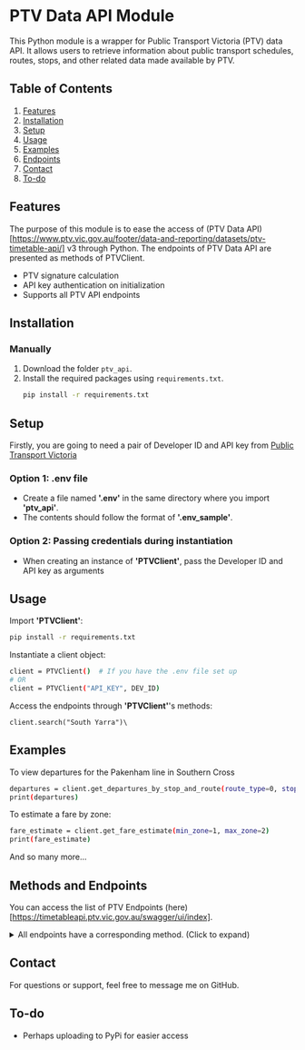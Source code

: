 # PTV Data API Module

This Python module is a wrapper for Public Transport Victoria (PTV) data API. It allows users to retrieve information about public transport schedules, routes, stops, and other related data made available by PTV.

## Table of Contents

1. [Features](#features)
2. [Installation](#installation)
3. [Setup](#setup)
4. [Usage](#usage)
5. [Examples](#examples)
6. [Endpoints](#Methods-and-Endpoints)
6. [Contact](#contact)
7. [To-do](#to-do)

## Features
The purpose of this module is to ease the access of (PTV Data API)[https://www.ptv.vic.gov.au/footer/data-and-reporting/datasets/ptv-timetable-api/] v3 through Python. The endpoints of PTV Data API are presented as methods of PTVClient.
- PTV signature calculation
- API key authentication on initialization
- Supports all PTV API endpoints
  
## Installation
### Manually
1. Download the folder `ptv_api`.
2. Install the required packages using `requirements.txt`.
   ```bash
   pip install -r requirements.txt
   ```

## Setup
Firstly, you are going to need a pair of Developer ID and API key from [Public Transport Victoria](https://www.ptv.vic.gov.au/footer/data-and-reporting/datasets/ptv-timetable-api/)
### Option 1: .env file
- Create a file named __'.env'__ in the same directory where you import __'ptv_api'__.
- The contents should follow the format of __'.env_sample'__.
### Option 2: Passing credentials during instantiation
- When creating an instance of __'PTVClient'__, pass the Developer ID and API key as arguments

## Usage
Import __'PTVClient'__:
   ```bash
   pip install -r requirements.txt
   ```
Instantiate a client object:
   ```bash
   client = PTVClient()  # If you have the .env file set up
   # OR
   client = PTVClient("API_KEY", DEV_ID)
   ```
Access the endpoints through __'PTVClient'__'s methods:
   ```
   client.search("South Yarra")\
   ```

## Examples
To view departures for the Pakenham line in Southern Cross
   ```bash
   departures = client.get_departures_by_stop_and_route(route_type=0, stop_id=1181, route_id=11)
   print(departures)
   ```
To estimate a fare by zone:
   ```bash
   fare_estimate = client.get_fare_estimate(min_zone=1, max_zone=2)
   print(fare_estimate)
   ```
And so many more...

## Methods and Endpoints
You can access the list of PTV Endpoints (here)[https://timetableapi.ptv.vic.gov.au/swagger/ui/index].
<details>
<summary>All endpoints have a corresponding method. (Click to expand)</summary>

- `get_departures_by_stop`
  - Endpoint: `/v3/departures/route_type/{route_type}/stop/{stop_id}`

- `get_departures_by_stop_and_route`
  - Endpoint: `/v3/departures/route_type/{route_type}/stop/{stop_id}/route/{route_id}`

- `get_directions_by_route`
  - Endpoint: `/v3/directions/route/{route_id}`

- `get_directions_by_direction_id`
  - Endpoint: `/v3/directions/{direction_id}`

- `get_direction_by_direction_id_and_route_type`
  - Endpoint: `/v3/directions/{direction_id}/route_type/{route_type}`

- `get_disruptions_all`
  - Endpoint: `/v3/disruptions`

- `get_disruptions_by_route`
  - Endpoint: `/v3/disruptions/route/{route_id}`

- `get_disruptions_by_route_and_stop`
  - Endpoint: `/v3/disruptions/route/{route_id}/stop/{stop_id}`

- `get_disruptions_by_stop`
  - Endpoint: `/v3/disruptions/stop/{stop_id}`

- `get_disruption_by_id`
  - Endpoint: `/v3/disruptions/{disruption_id}`

- `get_disruption_modes`
  - Endpoint: `/v3/disruptions/modes`

- `get_fare_estimate`
  - Endpoint: `/v3/fare_estimate/min_zone/{min_zone}/max_zone/{max_zone}`

- `get_outlets_all`
  - Endpoint: `/v3/outlets`

- `get_outlets_by_geolocation`
  - Endpoint: `/v3/outlets/location/{latitude},{longitude}`

- `get_pattern_by_run_ref`
  - Endpoint: `/v3/pattern/run/{run_ref}/route_type/{route_type}`

- `get_route_all`
  - Endpoint: `/v3/routes`

- `get_route_by_id`
  - Endpoint: `/v3/routes/{route_id}`

- `get_route_types`
  - Endpoint: `/v3/route_types`

- `get_runs_by_route`
  - Endpoint: `/v3/runs/route/{route_id}`

- `get_runs_by_route_and_route_type`
  - Endpoint: `/v3/runs/route/{route_id}/route_type/{route_type}`

- `get_run_by_ref`
  - Endpoint: `/v3/runs/{run_ref}`

- `get_run_by_ref_and_route_type`
  - Endpoint: `/v3/runs/{run_ref}/route_type/{route_type}`

- `search`
  - Endpoint: `/v3/search/{search_term}`

- `get_stop_details`
  - Endpoint: `/v3/stops/{stop_id}/route_type/{route_type}`

- `get_stops_by_route`
  - Endpoint: `/v3/stops/route/{route_id}/route_type/{route_type}`

- `get_stops_by_geolocation`
  - Endpoint: `/v3/stops/location/{latitude},{longitude}`
</details>


## Contact
For questions or support, feel free to message me on GitHub.

## To-do
- Perhaps uploading to PyPi for easier access